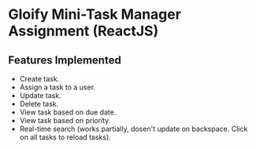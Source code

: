 # Gloify Mini-Task Manager Assignment (ReactJS)

## Features Implemented
* Create task.
* Assign a task to a user.
* Update task.
* Delete task.
* View task based on due date.
* View task based on priority.
* Real-time search (works partially, dosen't update on backspace. Click on all tasks to reload tasks).
